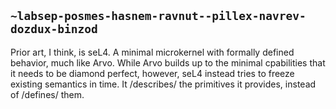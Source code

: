 ## `~labsep-posmes-hasnem-ravnut--pillex-navrev-dozdux-binzod`
Prior art, I think, is seL4. A minimal microkernel with formally defined behavior, much like Arvo. While Arvo builds up to the minimal cpabilities that it needs to be diamond perfect, however, seL4 instead tries to freeze existing semantics in time. It /describes/ the primitives it provides, instead of /defines/ them.